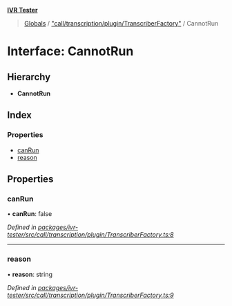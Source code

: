 **[IVR Tester](../README.md)**

> [Globals](../README.md) / ["call/transcription/plugin/TranscriberFactory"](../modules/_call_transcription_plugin_transcriberfactory_.md) / CannotRun

# Interface: CannotRun

## Hierarchy

* **CannotRun**

## Index

### Properties

* [canRun](_call_transcription_plugin_transcriberfactory_.cannotrun.md#canrun)
* [reason](_call_transcription_plugin_transcriberfactory_.cannotrun.md#reason)

## Properties

### canRun

•  **canRun**: false

*Defined in [packages/ivr-tester/src/call/transcription/plugin/TranscriberFactory.ts:8](https://github.com/SketchingDev/ivr-tester/blob/aa015fb/packages/ivr-tester/src/call/transcription/plugin/TranscriberFactory.ts#L8)*

___

### reason

•  **reason**: string

*Defined in [packages/ivr-tester/src/call/transcription/plugin/TranscriberFactory.ts:9](https://github.com/SketchingDev/ivr-tester/blob/aa015fb/packages/ivr-tester/src/call/transcription/plugin/TranscriberFactory.ts#L9)*

